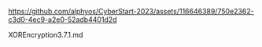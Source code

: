 

https://github.com/alphyos/CyberStart-2023/assets/116646389/750e2362-c3d0-4ec9-a2e0-52adb4401d2d

XOREncryption3.7.1.md
